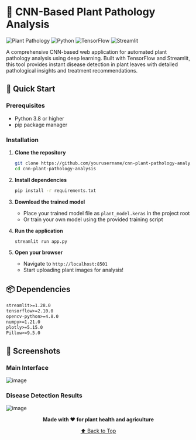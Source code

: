 # 🌱 CNN-Based Plant Pathology Analysis

![Plant Pathology](https://img.shields.io/badge/CNN-Plant%20Pathology%20Analysis-green?style=for-the-badge&logo=leaf)
![Python](https://img.shields.io/badge/Python-3.8+-blue?style=for-the-badge&logo=python)
![TensorFlow](https://img.shields.io/badge/TensorFlow-2.x-orange?style=for-the-badge&logo=tensorflow)
![Streamlit](https://img.shields.io/badge/Streamlit-1.28+-red?style=for-the-badge&logo=streamlit)

A comprehensive CNN-based web application for automated plant pathology analysis using deep learning. Built with TensorFlow and Streamlit, this tool provides instant disease detection in plant leaves with detailed pathological insights and treatment recommendations.

## 🚀 Quick Start

### Prerequisites

- Python 3.8 or higher
- pip package manager

### Installation

1. **Clone the repository**
   ```bash
   git clone https://github.com/yourusername/cnn-plant-pathology-analysis.git
   cd cnn-plant-pathology-analysis
   ```

2. **Install dependencies**
   ```bash
   pip install -r requirements.txt
   ```

3. **Download the trained model**
   - Place your trained model file as `plant_model.keras` in the project root
   - Or train your own model using the provided training script

4. **Run the application**
   ```bash
   streamlit run app.py
   ```

5. **Open your browser**
   - Navigate to `http://localhost:8501`
   - Start uploading plant images for analysis!

## 📦 Dependencies

```txt
streamlit>=1.28.0
tensorflow>=2.10.0
opencv-python>=4.8.0
numpy>=1.21.0
plotly>=5.15.0
Pillow>=9.5.0
```

## 📸 Screenshots

### Main Interface
![image](https://github.com/user-attachments/assets/dab297ee-6d27-4af6-8472-3b728d8d6d9c)


### Disease Detection Results
![image](https://github.com/user-attachments/assets/b88d7f67-2bf5-426b-ba1f-135051222ffd)

<div align="center">

**Made with ❤️ for plant health and agriculture**

[⬆ Back to Top](#-plant-disease-detection-app)

</div>
